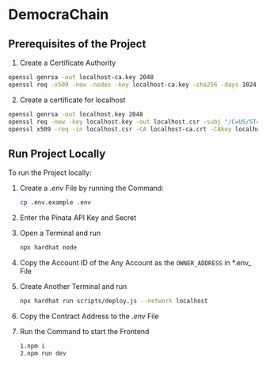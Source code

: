 # DemocraChain

## Prerequisites of the Project

1. Create a Certificate Authority

```sh
openssl genrsa -out localhost-ca.key 2048
openssl req -x509 -new -nodes -key localhost-ca.key -sha256 -days 1024 -out localhost-ca.crt -subj "/C=US/ST=State/L=City/O=Organization/CN=localhost"
```

2. Create a certificate for localhost

```sh
openssl genrsa -out localhost.key 2048
openssl req -new -key localhost.key -out localhost.csr -subj "/C=US/ST=State/L=City/O=Organization/CN=localhost"
openssl x509 -req -in localhost.csr -CA localhost-ca.crt -CAkey localhost-ca.key -CAcreateserial -out localhost.crt -days 500 -sha256
```

## Run Project Locally

To run the Project locally:

1. Create a _.env_ File by running the Command:

   ```sh
   cp .env.example .env
   ```

2. Enter the Pinata API Key and Secret

3. Open a Terminal and run

   ```sh
   npx hardhat node
   ```

4. Copy the Account ID of the Any Account as the `OWNER_ADDRESS` in \*.env\_ File

5. Create Another Terminal and run

   ```sh
   npx hardhat run scripts/deploy.js --network localhost
   ```

6. Copy the Contract Address to the _.env_ File

7. Run the Command to start the Frontend

   ```sh
   1.npm i
   2.npm run dev
   ```
